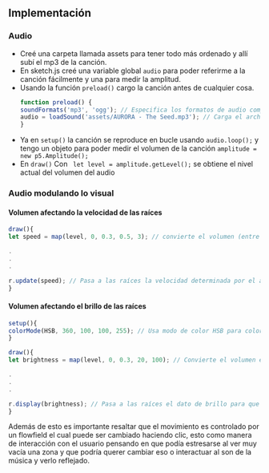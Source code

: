 ##  Implementación

### Audio
- Creé una carpeta llamada assets para tener todo más ordenado y allí subí el mp3 de la canción. 
- En sketch.js creé una variable global `audio` para poder referirme a la canción fácilmente y una para medir la amplitud.
- Usando la función `preload()` cargo la canción antes de cualquier cosa.
  ``` js
  function preload() {
  soundFormats('mp3', 'ogg'); // Especifica los formatos de audio compatibles
  audio = loadSound('assets/AURORA - The Seed.mp3'); // Carga el archivo de audio antes de iniciar el sketch
  }
  ```
- Ya en `setup()` la canción se reproduce en bucle usando `audio.loop();` y tengo un objeto para poder medir el volumen de la canción `amplitude = new p5.Amplitude();`
- En `draw()` Con ` let level = amplitude.getLevel();` se obtiene el nivel actual del volumen del audio
  
### Audio modulando lo visual
#### Volumen afectando la velocidad de las raíces
``` js
draw(){
let speed = map(level, 0, 0.3, 0.5, 3); // convierte el volumen (entre 0 y 0.3) en una velocidad (entre 0.5 y 3).

.
.
.

r.update(speed); // Pasa a las raíces la velocidad determinada por el audio
}
```

#### Volumen afectando el brillo de las raíces
``` js
setup(){
colorMode(HSB, 360, 100, 100, 255); // Usa modo de color HSB para colores más vivos (matiz, saturación, brillo)
}

draw(){
let brightness = map(level, 0, 0.3, 20, 100); // Convierte el volumen en un valor de brillo (de 20 a 100 en HSB)

.
.
.

r.display(brightness); // Pasa a las raíces el dato de brillo para que puedan usarlo
}
```

Además de esto es importante resaltar que el movimiento es controlado por un flowfield el cual puede ser cambiado haciendo clic, esto como manera de interacción con el usuario pensando en que podía estresarse al ver muy vacía una zona y que podría querer cambiar eso o interactuar al son de la música y verlo reflejado.
